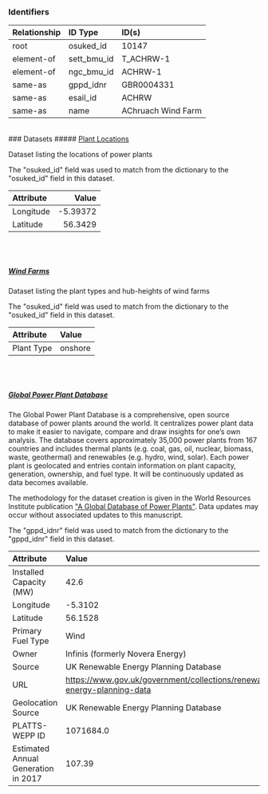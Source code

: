 ### Identifiers

| Relationship   | ID Type     | ID(s)              |
|:---------------|:------------|:-------------------|
| root           | osuked_id   | 10147              |
| element-of     | sett_bmu_id | T_ACHRW-1          |
| element-of     | ngc_bmu_id  | ACHRW-1            |
| same-as        | gppd_idnr   | GBR0004331         |
| same-as        | esail_id    | ACHRW              |
| same-as        | name        | AChruach Wind Farm |

<br>
### Datasets
##### <a href="https://raw.githubusercontent.com/OSUKED/Dictionary-Datasets/main/datasets/plant-locations/datapackage.json">Plant Locations</a>

Dataset listing the locations of power plants

The "osuked_id" field was used to match from the dictionary to the "osuked_id" field in this dataset.

| Attribute   |    Value |
|:------------|---------:|
| Longitude   | -5.39372 |
| Latitude    | 56.3429  |

<br><br>
##### <a href="https://raw.githubusercontent.com/OSUKED/Dictionary-Datasets/main/datasets/wind-farms/datapackage.json">Wind Farms</a>

Dataset listing the plant types and hub-heights of wind farms

The "osuked_id" field was used to match from the dictionary to the "osuked_id" field in this dataset.

| Attribute   | Value   |
|:------------|:--------|
| Plant Type  | onshore |

<br><br>
##### <a href="https://raw.githubusercontent.com/OSUKED/Dictionary-Datasets/main/datasets/global-power-plant-database/datapackage.json">Global Power Plant Database</a>

The Global Power Plant Database is a comprehensive, open source database of power plants around the world. It centralizes power plant data to make it easier to navigate, compare and draw insights for one’s own analysis. The database covers approximately 35,000 power plants from 167 countries and includes thermal plants (e.g. coal, gas, oil, nuclear, biomass, waste, geothermal) and renewables (e.g. hydro, wind, solar). Each power plant is geolocated and entries contain information on plant capacity, generation, ownership, and fuel type. It will be continuously updated as data becomes available. 

The methodology for the dataset creation is given in the World Resources Institute publication ["A Global Database of Power Plants"](https://www.wri.org/research/global-database-power-plants). Data updates may occur without associated updates to this manuscript.

The "gppd_idnr" field was used to match from the dictionary to the "gppd_idnr" field in this dataset.

| Attribute                           | Value                                                                    |
|:------------------------------------|:-------------------------------------------------------------------------|
| Installed Capacity (MW)             | 42.6                                                                     |
| Longitude                           | -5.3102                                                                  |
| Latitude                            | 56.1528                                                                  |
| Primary Fuel Type                   | Wind                                                                     |
| Owner                               | Infinis (formerly Novera Energy)                                         |
| Source                              | UK Renewable Energy Planning Database                                    |
| URL                                 | https://www.gov.uk/government/collections/renewable-energy-planning-data |
| Geolocation Source                  | UK Renewable Energy Planning Database                                    |
| PLATTS-WEPP ID                      | 1071684.0                                                                |
| Estimated Annual Generation in 2017 | 107.39                                                                   |
